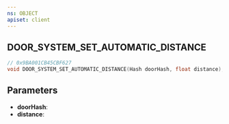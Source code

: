 ```yaml
---
ns: OBJECT
apiset: client
---
```

## DOOR_SYSTEM_SET_AUTOMATIC_DISTANCE

```c
// 0x9BA001CB45CBF627
void DOOR_SYSTEM_SET_AUTOMATIC_DISTANCE(Hash doorHash, float distance);
```


## Parameters
* **doorHash**:
* **distance**: